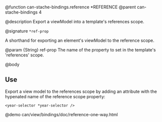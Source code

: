 @function can-stache-bindings.reference *REFERENCE
@parent can-stache-bindings 4

@description Export a viewModel into a template's references scope.

@signature `*ref-prop`

  A shorthand for exporting an element's viewModel to the reference scope.

  @param {String} ref-prop The name of the property to set in the template's 'references' scope.

@body

## Use

Export a view model to the references scope by adding an attribute with the 
hypenated name of the reference scope property:

```
<year-selector *year-selector />
```


@demo can/view/bindings/doc/reference-one-way.html
